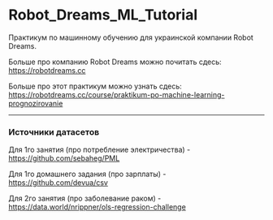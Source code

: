 # Robot_Dreams_ML_Tutorial
Практикум по машинному обучению для украинской компании Robot Dreams.

Больше про компанию Robot Dreams можно почитать сдесь: https://robotdreams.cc

Больше про этот практикум можно узнать сдесь: https://robotdreams.cc/course/praktikum-po-machine-learning-prognozirovanie

___
### Источники датасетов
Для 1го занятия (про потребление электричества) - https://github.com/sebaheg/PML

Для 1го домашнего задания (про зарплаты) - https://github.com/devua/csv

Для 2го занятия (про заболевание раком) - https://data.world/nrippner/ols-regression-challenge
